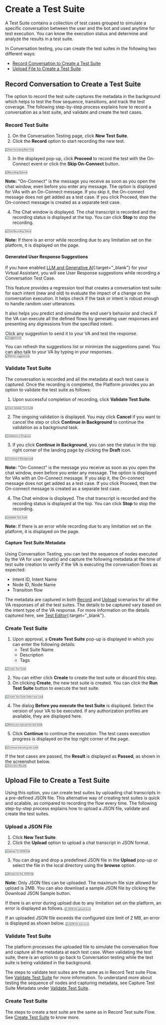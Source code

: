 # Create a Test Suite

A Test Suite contains a collection of test cases grouped to simulate a specific conversation between the user and the bot and used anytime for test execution. You can know the execution status and determine and analyze the results in a test suite.

In Conversation testing, you can create the test suites in the following two different ways:

* [Record Conversation to Create a Test Suite](#record-conversation-to-create-a-test-suite)
* [Upload File to Create a Test Suite](#upload-file-to-create-a-test-suite)


## Record Conversation to Create a Test Suite

The option to record the test suite captures the metadata in the background which helps to test the flow sequence, transitions, and track the test coverage. The following step-by-step process explains how to record a conversation as a test suite, and validate and create the test cases.


### Record Test Suite

1. On the Conversation Testing page, click **New Test Suite**.
2. Click the **Record** option to start recording the new test.  
<img src="../images/ct-create-test-suite-record1.png" alt="Start recording New Test" title="Start recording New Test" style="border: 1px solid gray;zoom:50%;"/>

3. In the displayed pop-up, click **Proceed** to record the test with the On-Connect event or click the **Skip On-Connect** button.  
<img src="../images/ct-create-test-suite-record2-window.png" alt="Recording Options" title="Recording Options" style="border: 1px solid gray;zoom:50%;"/>   
  
**Note:** "On-Connect" is the message you receive as soon as you open the chat window, even before you enter any message. The option is displayed for VAs with an On-Connect message. If you skip it, the On-connect message does not get added as a test case. If you click Proceed, then the On-connect message is created as a separate test case.      
        
4. The Chat window is displayed. The chat transcript is recorded and the recording status is displayed at the top. You can click **Stop** to stop the recording.  
<img src="../images/ct-create-test-suite-record-chat.png" alt="Chat Recording Status" title="Chat Recording Status" style="border: 1px solid gray;zoom:50%;"/>  
  
**Note:** If there is an error while recording due to any limitation set on the platform, it is displayed on the page.


#### Generated User Response Suggestions

If you have enabled [LLM and Generative AI](../../../../../app-settings/generative-ai-tools/introduction/){:target="_blank"} for your Virtual Assistant, you will see User Response suggestions while recording a Conversation Test Case. 

This feature provides a regression tool that creates a conversation test suite for each intent (new and old) to evaluate the impact of a change on the conversation execution. It helps check if the task or intent is robust enough to handle random user utterances. 

It also helps you predict and simulate the end user’s behavior and check if the VA can execute all the defined flows by generating user responses and presenting any digressions from the specified intent.

Click any suggestion to send it to your VA and test the response.  
<img src="../images/ct-create-test-suite-suggestions.png" alt="Suggestions" title="Suggestions" style="border: 1px solid gray;zoom:50%;"/>

You can refresh the suggestions list or minimize the suggestions panel. You can also talk to your VA by typing in your responses.  
<img src="../images/ct-create-test-suite-refresh-collapse.png" alt="Refresh suggestions" title="Refresh suggestions" style="border: 1px solid gray;zoom:50%;"/>


### Validate Test Suite

The conversation is recorded and all the metadata at each test case is captured. Once the recording is completed, the Platform provides you an option to validate the test suite as follows:

1. Upon successful completion of recording, click **Validate Test Suite**.  
<img src="../images/ct-create-test-suite-record3.png" alt="Click Validate Test Suite" title="Click Validate Test Suite" style="border: 1px solid gray;zoom:50%;"/>

2. The ongoing validation is displayed. You may click **Cancel** if you want to cancel the step or click **Continue in Background** to continue the validation as a background task.  
<img src="../images/ct-create-test-suite-validation-in-progress.png" alt="Validation in Progress" title="Validation in Progress" style="border: 1px solid gray;zoom:50%;"/>

3. If you click **Continue in Background**, you can see the status in the top right corner of the landing page by clicking the **Draft** icon.  
<img src="../images/ct-create-test-suite-draft.png" alt="Continue in Background" title="Continue in Background" style="border: 1px solid gray;zoom:50%;"/>  
  
**Note:** "On-Connect" is the message you receive as soon as you open the chat window, even before you enter any message. The option is displayed for VAs with an On-Connect message. If you skip it, the On-connect message does not get added as a test case. If you click Proceed, then the On-connect message is created as a separate test case.  


4. The Chat window is displayed. The chat transcript is recorded and the recording status is displayed at the top. You can click **Stop** to stop the recording.  
<img src="../images/ct-create-test-suite-validate-ts.png" alt="Validate Test Suite" title="Validate Test Suite" style="border: 1px solid gray;zoom:50%;"/>  
  
**Note:** If there is an error while recording due to any limitation set on the platform, it is displayed on the page.  


#### Capture Test Suite Metadata

Using Conversation Testing, you can test the sequence of nodes executed by the VA for user input(s) and capture the following metadata at the time of test suite creation to verify if the VA is executing the conversation flows as expected:

* Intent ID, Intent Name
* Node ID, Node Name
* Transition flow

The metadata are captured in both [Record](#record-conversation-to-create-a-test-suite) and [Upload](#upload-file-to-create-a-test-suite) scenarios for all the VA responses of all the test suites. The details to be captured vary based on the intent type of the VA response. For more information on the details captured here, see [Test Editor](../test-editor){:target="_blank"}.


### Create Test Suite

1. Upon approval, a **Create Test Suite** pop-up is displayed in which you can enter the following details:
    * Test Suite Name
    * Description
    * Tags  
<img src="../images/ct-create-test-suite-create-ts.png" alt="Create Test Suite" title="Create Test Suite" style="border: 1px solid gray;zoom:50%;"/>     

2. You can either click **Create** to create the test suite or discard this step.
3. On clicking **Create**, the new test suite is created. You can click the **Run Test Suite** button to execute the test suite.  
<img src="../images/ct-create-test-suite-create-tc-selected.png" alt="Create Test Suite-Select test case" title="Create Test Suite-Select test case" style="border: 1px solid gray;zoom:50%;"/> 

4. The dialog **Before you execute the test Suite** is displayed. Select the version of your VA to be executed. If any authorization profiles are available, they are displayed here.  
<img src="../images/ct-create-test-suite-create-b4-u-execute.png" alt="Before you execute the test Suite" title="Before you execute the test Suite" style="border: 1px solid gray;zoom:50%;"/>

5. Click **Continue** to continue the execution. The test cases execution progress is displayed on the top right corner of the page.  
<img src="../images/ct-create-test-suite-create-execution.png" alt="Continue executing test suite" title="Continue executing test suite" style="border: 1px solid gray;zoom:50%;"/>  
  
If the test cases are passed, the **Result** is displayed as **Passed**, as shown in the screenshot below.  
<img src="../images/ct-create-test-suite-create-suite.png" alt="Execution Results" title="Execution Results" style="border: 1px solid gray;zoom:50%;"/>


## Upload File to Create a Test Suite

Using this option, you can create test suites by uploading chat transcripts in a pre-defined JSON file. This alternative way of creating test suites is quick and scalable, as compared to recording the flow every time. The following step-by-step process explains how to upload a JSON file, validate and create the test suites.


### Upload a JSON File
1. Click **New Test Suite**.
2. Click the **Upload** option to upload a chat transcript in JSON format.  
<img src="../images/ct-create-test-suite-create-new-ts-upload.png" alt="Upload TS JSON File" title="Upload TS JSON File" style="border: 1px solid gray;zoom:50%;"/>

3. You can drag and drop a predefined JSON file in the **Upload** pop-up or select the file in the local directory using the **browse** option.  
<img src="../images/ct-create-test-suite-create-upload-file.png" alt="Browse for the JSON file" title="Browse for the JSON file" style="border: 1px solid gray;zoom:50%;"/>  
  
**Note:** Only JSON files can be uploaded. The maximum file size allowed for upload is 2MB. You can also download a sample JSON file by clicking the Download JSON Sample button.

If there is an error during upload due to any limitation set on the platform, an error is displayed as follows.
<img src="../images/ct-create-test-suite-file-error.png" alt="JSON file upload error" title="JSON file upload error" style="border: 1px solid gray;zoom:50%;"/> 

If an uploaded JSON file exceeds the configured size limit of 2 MB, an error is displayed as shown below.
<img src="../images/ct-create-test-suite-file-size-error.png" alt="JSON file size error" title="JSON file size error" style="border: 1px solid gray;zoom:50%;"/> 


###  Validate Test Suite

The platform processes the uploaded file to simulate the conversation flow and capture all the metadata at each test case. When validating the test suite, there is an option to go back to Conversation testing while the test suite is being validated in the background.

The steps to validate test suites are the same as in Record Test suite Flow. See [Validate Test Suite](#validate-test-suite) for more information. To understand more about testing the sequence of nodes and capturing metadata, see Capture Test Suite Metadata under [Validate Test Suite](#validate-test-suite).


### Create Test Suite

The steps to create a test suite are the same as in Record Test suite Flow. See [Create Test Suite](#create-test-suite) to know more.